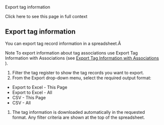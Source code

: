 Export tag information

Click here to see this page in full context

##  Export tag information

You can export tag record information in a spreadsheet.Â

Note  To export information about tag associations use Export Tag Information
with Associations (see [ Export Tag Information with Associations
](Export_tag_info_with_ass.htm#h) ).

  1. Filter the tag register to show the tag records you want to export. 
  2. From the Export drop-down menu, select the required output format: 

  * Export to Excel - This Page 
  * Export to Excel - All 
  * CSV - This Page 
  * CSV - All 

  1. The tag information is downloaded automatically in the requested format. Any filter criteria are shown at the top of the spreadsheet. 

